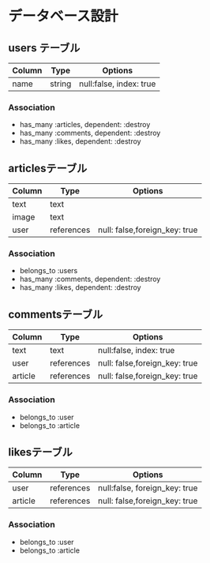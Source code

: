 # データベース設計

## users テーブル
|Column|Type|Options|
|------|----|-------|
|name|string|null:false, index: true|
### Association
- has_many :articles, dependent: :destroy
- has_many :comments, dependent: :destroy
- has_many :likes, dependent: :destroy


## articlesテーブル
|Column|Type|Options|
|------|----|-------|
|text|text||
|image|text||
|user|references|null: false,foreign_key: true|
### Association
- belongs_to :users
- has_many :comments, dependent: :destroy
- has_many :likes, dependent: :destroy



## commentsテーブル
|Column|Type|Options|
|------|----|-------|
|text|text|null:false, index: true|
|user|references|null: false,foreign_key: true|
|article|references|null: false,foreign_key: true|
### Association
- belongs_to :user
- belongs_to :article


## likesテーブル
|Column|Type|Options|
|------|----|-------|
|user|references|null:false, foreign_key: true|
|article|references|null: false,foreign_key: true|
### Association
- belongs_to :user
- belongs_to :article




